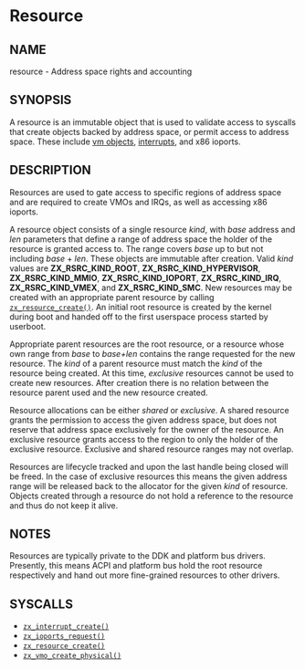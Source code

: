 # Resource

## NAME

resource - Address space rights and accounting

## SYNOPSIS

A resource is an immutable object that is used to validate access to syscalls
that create objects backed by address space, or permit access to address space.
These include [vm objects](vm_object.md), [interrupts](interrupts.md), and x86
ioports.

## DESCRIPTION

Resources are used to gate access to specific regions of address space and are
required to create VMOs and IRQs, as well as accessing x86 ioports.

A resource object consists of a single resource *kind*, with *base* address and
*len* parameters that define a range of address space the holder of the resource
is granted access to. The range covers *base* up to but not including *base* +
*len*.  These objects are immutable after creation. Valid *kind*  values are
**ZX_RSRC_KIND_ROOT**, **ZX_RSRC_KIND_HYPERVISOR**, **ZX_RSRC_KIND_MMIO**,
**ZX_RSRC_KIND_IOPORT**, **ZX_RSRC_KIND_IRQ**, **ZX_RSRC_KIND_VMEX**, and
**ZX_RSRC_KIND_SMC**. New resources may be created with an appropriate parent
resource by calling [`zx_resource_create()`]. An initial root
resource is created by the kernel during boot and handed off to the first
userspace process started by userboot.

Appropriate parent resources are the root resource, or a resource whose own range
from *base* to *base+len* contains the range requested for the new resource. The
*kind* of a parent resource must match the *kind* of the resource being created.
At this time, *exclusive* resources cannot be used to create new resources. After
creation there is no relation between the resource parent used and the new resource
created.

Resource allocations can be either *shared* or *exclusive*. A shared resource
grants the permission to access the given address space, but does not reserve
that address space exclusively for the owner of the resource. An exclusive
resource grants access to the region to only the holder of the exclusive
resource.  Exclusive and shared resource ranges may not overlap.

Resources are lifecycle tracked and upon the last handle being closed will be
freed. In the case of exclusive resources this means the given address range
will be released back to the allocator for the given *kind* of resource. Objects
created through a resource do not hold a reference to the resource and thus do
not keep it alive.

## NOTES

Resources are typically private to the DDK and platform bus drivers. Presently,
this means ACPI and platform bus hold the root resource respectively and hand
out more fine-grained resources to other drivers.

## SYSCALLS

 - [`zx_interrupt_create()`]
 - [`zx_ioports_request()`]
 - [`zx_resource_create()`]
 - [`zx_vmo_create_physical()`]

[`zx_interrupt_create()`]: /docs/reference/syscalls/interrupt_create.md
[`zx_ioports_request()`]: /docs/reference/syscalls/ioports_request.md
[`zx_resource_create()`]: /docs/reference/syscalls/resource_create.md
[`zx_vmo_create_physical()`]: /docs/reference/syscalls/vmo_create_physical.md
